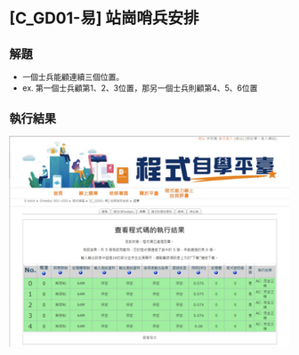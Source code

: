 # **[C_GD01-易] 站崗哨兵安排**

## 解題
- 一個士兵能顧連續三個位置。
- ex. 第一個士兵顧第1、2、3位置，那另一個士兵則顧第4、5、6位置

## 執行結果
![](.\C_GD01_result.jpg)